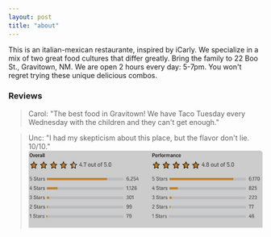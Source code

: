 ```yaml
---
layout: post
title: "about"
---
```

This is an italian-mexican restaurante, inspired by iCarly. We specialize in a mix of two great food cultures that differ greatly. Bring the family to 22 Boo St., Gravitown, NM. We are open 2 hours every day: 5-7pm. You won't regret trying these unique delicious combos.


### Reviews
> Carol: "The best food in Gravitown! We have Taco Tuesday every Wednesday with the children and they can't get enough."

> Unc: "I had my skepticism about this place, but the flavor don't lie. 10/10."
![image local](./assets/images/5stars.png)
